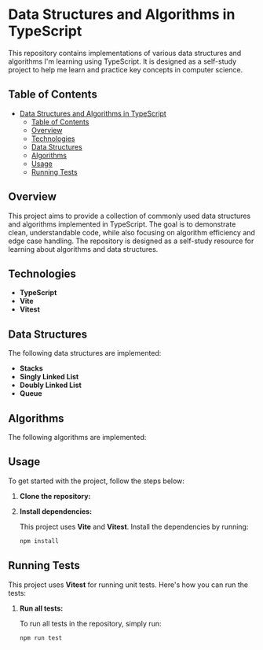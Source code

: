 # Data Structures and Algorithms in TypeScript

This repository contains implementations of various data structures and algorithms I'm learning using TypeScript. It is designed as a self-study project to help me learn and practice key concepts in computer science.

## Table of Contents

- [Data Structures and Algorithms in TypeScript](#data-structures-and-algorithms-in-typescript)
  - [Table of Contents](#table-of-contents)
  - [Overview](#overview)
  - [Technologies](#technologies)
  - [Data Structures](#data-structures)
  - [Algorithms](#algorithms)
  - [Usage](#usage)
  - [Running Tests](#running-tests)

## Overview

This project aims to provide a collection of commonly used data structures and algorithms implemented in TypeScript. The goal is to demonstrate clean, understandable code, while also focusing on algorithm efficiency and edge case handling. The repository is designed as a self-study resource for learning about algorithms and data structures.

## Technologies

- **TypeScript**
- **Vite**
- **Vitest**

## Data Structures

The following data structures are implemented:

- **Stacks**
- **Singly Linked List**
- **Doubly Linked List**
- **Queue**

## Algorithms

The following algorithms are implemented:

## Usage

To get started with the project, follow the steps below:

1. **Clone the repository:**

2. **Install dependencies:**

   This project uses **Vite** and **Vitest**. Install the dependencies by running:

   ```bash
   npm install
   ```

## Running Tests

This project uses **Vitest** for running unit tests. Here's how you can run the tests:

1. **Run all tests:**

   To run all tests in the repository, simply run:

   ```bash
   npm run test
   ```
